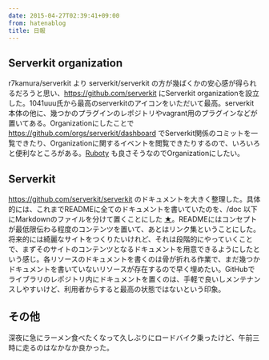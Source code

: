 ```yaml
---
date: 2015-04-27T02:39:41+09:00
from: hatenablog
title: 日報
---
```


<h2>Serverkit organization</h2>

<p>r7kamura/serverkit より serverkit/serverkit の方が幾ばくかの安心感が得られるだろうと思い、<a href="https://github.com/serverkit">https://github.com/serverkit</a> にServerkit organizationを設立した。1041uuu氏から最高のserverkitのアイコンをいただいて最高。serverkit本体の他に、幾つかのプラグインのレポジトリやvagrant用のプラグインなどが置いてある。Organizationにしたことで <a href="https://github.com/orgs/serverkit/dashboard">https://github.com/orgs/serverkit/dashboard</a> でServerkit関係のコミットを一覧できたり、Organizationに関するイベントを閲覧できたりするので、いろいろと便利なところがある。<a href="https://github.com/r7kamura/ruboty">Ruboty</a> も良さそうなのでOrganizationにしたい。</p>

<h2>Serverkit</h2>

<p><a href="https://github.com/serverkit/serverkit">https://github.com/serverkit/serverkit</a> のドキュメントを大きく整理した。具体的には、これまでREADMEに全てのドキュメントを書いていたのを、/doc 以下にMarkdownのファイルを分けて置くことにした <a href="https://github.com/serverkit/serverkit/tree/master/doc">★</a>。READMEにはコンセプトが最低限伝わる程度のコンテンツを置いて、あとはリンク集ということにした。将来的には綺麗なサイトをつくりたいけれど、それは段階的にやっていくことで、まずそのサイトのコンテンツとなるドキュメントを用意できるようにしたという感じ。各リソースのドキュメントを書くのは骨が折れる作業で、まだ幾つかドキュメントを書いていないリソースが存在するので早く埋めたい。GitHubでライブラリのレポジトリ内にドキュメントを置くのは、手軽で良いしメンテナンスしやすいけど、利用者からすると最高の状態ではないという印象。</p>

<h2>その他</h2>

<p>深夜に急にラーメン食べたくなって久しぶりにロードバイク乗ったけど、午前三時に走るのはなかなか良かった。</p>

<p><img src="https://pbs.twimg.com/media/CDibDqJVAAIOTsB.jpg:large" alt=""></p>

